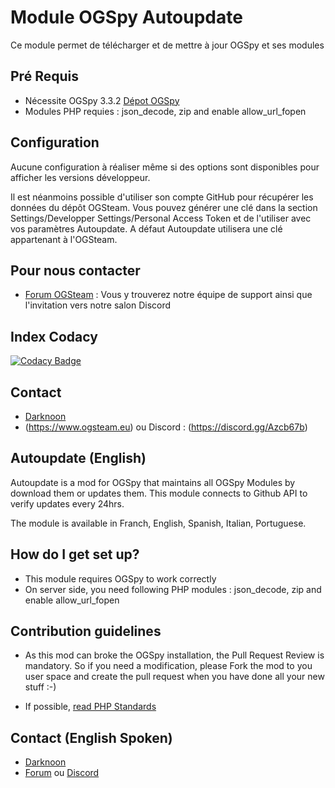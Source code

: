 # Module OGSpy Autoupdate

Ce module permet de télécharger et de mettre à jour OGSpy et ses modules

## Pré Requis

* Nécessite OGSpy 3.3.2 [Dépot OGSpy](https://github.com/ogsteam/ogspy)
* Modules PHP requies : json_decode, zip and enable allow_url_fopen

## Configuration

Aucune configuration à réaliser même si des options sont disponibles pour afficher les versions développeur.

Il est néanmoins possible d'utiliser son compte GitHub pour récupérer les données du dépôt OGSteam. Vous pouvez générer une clé dans la section Settings/Developper Settings/Personal Access Token et de l'utiliser avec vos paramètres Autoupdate. A défaut Autoupdate utilisera une clé appartenant à l'OGSteam.
## Pour nous contacter

* [Forum OGSteam](https://forum.ogsteam.eu) : Vous y trouverez notre équipe de support ainsi que l'invitation vers notre salon Discord

## Index Codacy

[![Codacy Badge](https://api.codacy.com/project/badge/Grade/c13a9e1d4d4f46598f1201619b54a6b2)](https://www.codacy.com/app/OGSteam/mod-autoupdate?utm_source=github.com&amp;utm_medium=referral&amp;utm_content=OGSteam/mod-autoupdate&amp;utm_campaign=Badge_Grade)

## Contact

* [Darknoon](https://github.com/darknoon29)
* (<https://www.ogsteam.eu>) ou Discord : (<https://discord.gg/Azcb67b>)

## Autoupdate (English)

Autoupdate is a mod for OGSpy that maintains all OGSpy Modules by download them or updates them. This module connects to Github API to verify updates every 24hrs.

The module is available in Franch, English, Spanish, Italian, Portuguese.

## How do I get set up?

* This module requires OGSpy to work correctly
* On server side, you need following PHP modules : json_decode, zip and enable allow_url_fopen

## Contribution guidelines

* As this mod can broke the OGSpy installation, the Pull Request Review is mandatory.
So if you need a modification, please Fork the mod to you user space and create the pull request when you have done all your new stuff :-)

* If possible, [read PHP Standards](https://www.php-fig.org/psr/)

## Contact (English Spoken)

* [Darknoon](https://github.com/darknoon29)
* [Forum](https://www.ogsteam.eu) ou [Discord](https://discord.gg/Azcb67b)
